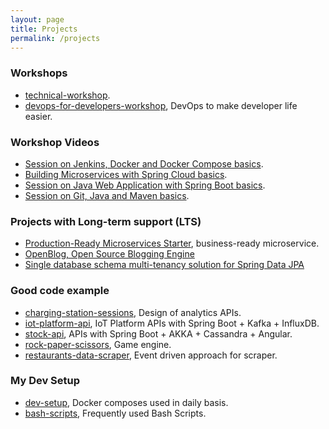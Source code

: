 ```yaml
---
layout: page
title: Projects
permalink: /projects
---
```


### Workshops

- [technical-workshop](https://github.com/mmahmoodictbd/technical-workshops).
- [devops-for-developers-workshop](https://github.com/mmahmoodictbd/devops-for-developers-workshop), DevOps to make developer life easier.


### Workshop Videos

- [Session on Jenkins, Docker and Docker Compose basics](https://www.youtube.com/watch?v=C7QZ-wfbgfs).
- [Building Microservices with Spring Cloud basics](https://www.youtube.com/watch?v=fdu7kP2lTh4).
- [Session on Java Web Application with Spring Boot basics](https://www.youtube.com/watch?v=0vJFC_60ogM).
- [Session on Git, Java and Maven basics](https://www.youtube.com/watch?v=Lb3yB-wgNvg).


### Projects with Long-term support (LTS)

- [Production-Ready Microservices Starter](https://github.com/mmahmoodictbd/production-ready-microservices-starter), business-ready microservice.
- [OpenBlog, Open Source Blogging Engine](https://github.com/mmahmoodictbd/OpenBlog)
- [Single database schema multi-tenancy solution for Spring Data JPA](https://github.com/ChumbokIT/chumbok-spring-boot-starter-data-jpa-multitenancy)


### Good code example

- [charging-station-sessions](https://github.com/mmahmoodictbd/charging-station-sessions), Design of analytics APIs.
- [iot-platform-api](https://github.com/mmahmoodictbd/iot-platform-api), IoT Platform APIs with Spring Boot + Kafka + InfluxDB.
- [stock-api](https://github.com/mmahmoodictbd/stock-api), APIs with Spring Boot + AKKA + Cassandra + Angular.
- [rock-paper-scissors](https://github.com/mmahmoodictbd/rock-paper-scissors), Game engine.
- [restaurants-data-scraper](https://github.com/mmahmoodictbd/restaurants-data-scraper), Event driven approach for scraper.


### My Dev Setup

- [dev-setup](https://github.com/mmahmoodictbd/dev-setup), Docker composes used in daily basis.
- [bash-scripts](https://github.com/mmahmoodictbd/bash-scripts), Frequently used Bash Scripts.
